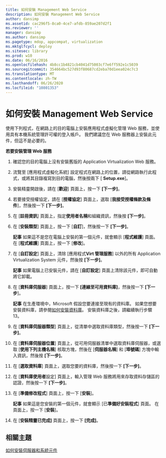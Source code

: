 ```yaml
---
title: 如何安裝 Management Web Service
description: 如何安裝 Management Web Service
author: dansimp
ms.assetid: cac296f5-8ca0-4ce7-afdb-859ae207d2f1
ms.reviewer: ''
manager: dansimp
ms.author: dansimp
ms.pagetype: mdop, appcompat, virtualization
ms.mktglfcycl: deploy
ms.sitesec: library
ms.prod: w10
ms.date: 06/16/2016
ms.openlocfilehash: 4b8cc1b4821cb4041d75003cf7e6ff592e1c5039
ms.sourcegitcommit: 354664bc527d93f80687cd2eba70d1eea024c7c3
ms.translationtype: MT
ms.contentlocale: zh-TW
ms.lasthandoff: 06/26/2020
ms.locfileid: "10801353"
---
```

# 如何安裝 Management Web Service


使用下列程式，在網路上的目的電腦上安裝應用程式虛擬化管理 Web 服務，並使用具有本機系統管理許可權的登入帳戶。 我們建議您在 Web 服務器上安裝此元件，但這不是必要的。

**若要安裝管理 Web 服務**

1.  確認您的目的電腦上沒有安裝舊版的 Application Virtualization Web 服務。

2.  流覽至 [應用程式虛擬化系統] 設定程式在網路上的位置，請從網路執行此程式，或將其目錄複寫到目的電腦，然後按兩下 [ **Setup.exe**]。

3.  安裝精靈開啟後，請在 [**歡迎**] 頁面上，按一下 **[下一步]**。

4.  若要接受授權協定，請在 [**授權協定**] 頁面上，選取 [**我接受授權條款及條件**]，然後按一下 **[下一步]**。

5.  在 [**註冊資訊**] 頁面上，指定**使用者名稱**和組織資訊，然後按 **[下一步]**。

6.  在 [**安裝類型**] 頁面上，按一下 [**自訂**]，然後按一下 **[下一步]**。

    **記事** 如果這不是您在電腦上安裝的第一個元件，就會顯示 [**程式維護**] 頁面。 在 [**程式維護**] 頁面上，按一下 [**修改**]。

     

7.  在 [**自訂設定**] 頁面上，清除 [應用程式**Virt 管理服務**] 以外的所有 Application Virtualization System 元件，然後按 **[下一步]**。

    **記事** 如果電腦上已安裝元件，請在 [**自訂設定**] 頁面上清除該元件，即可自動將它卸載。

     

8.  在 [**資料庫伺服器**] 頁面上，按一下 **[連線至可用資料庫]**，然後按一下 **[下一步**]。

    **記事** 在生產環境中，Microsoft 假設您要連接至現有的資料庫。 如果您想要安裝資料庫，請參閱[如何安裝資料庫](how-to-install-a-database.md)。 安裝資料庫之後，請繼續執行步驟13。

     

9.  在 [**資料庫伺服器類型**] 頁面上，從清單中選取資料庫類型，然後按一下 **[下一步]**。

10. 在 [**資料庫伺服器位置**] 頁面上，從可用伺服器清單中選取資料庫伺服器，或選取 [**使用下列主機名稱**] 核取方塊，然後在 [**伺服器名稱**] 和 [**埠號碼**] 方塊中輸入資訊，然後按 **[下一步]**。

11. 在 [**選取資料庫**] 頁面上，選取您要的資料庫，然後按一下 **[下一步]**。

12. 在 [**資料庫使用者**設定] 頁面上，輸入管理 Web 服務將用來存取資料存儲區的認證，然後按一下 **[下一步]**。

13. 在 [**準備修改程式**] 頁面上，按一下 [**安裝**]。

    **記事** 如果這是您安裝的第一個元件，就會顯示 [已**準備好安裝程式**] 頁面。 在頁面上，按一下 [**安裝**]。

     

14. 在 [**安裝精靈已完成]** 頁面上，按一下 **[完成]**。

## 相關主題


[如何安裝伺服器和系統元件](how-to-install-the-servers-and-system-components.md)

 

 





